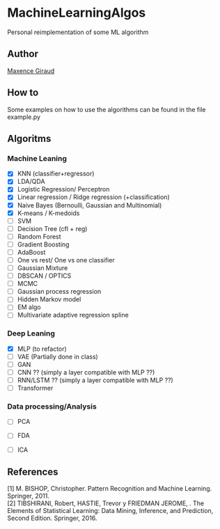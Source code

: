 # MachineLearningAlgos
Personal reimplementation of some ML algorithm

## Author
[Maxence Giraud](https://github.com/MaxenceGiraud/)

## How to
Some examples on how to use the algorithms can be found in the file example.py

## Algoritms

### Machine Leaning
- [x] KNN (classifier+regressor)
- [x] LDA/QDA
- [x] Logistic Regression/ Perceptron
- [x] Linear regression / Ridge regression (+classification)
- [x] Naive Bayes (Bernoulli, Gaussian and Multinomial)
- [x] K-means / K-medoids
- [ ] SVM
- [ ] Decision Tree (cfl + reg)
- [ ] Random Forest
- [ ] Gradient Boosting
- [ ] AdaBoost
- [ ] One vs rest/ One vs one classifier 
- [ ] Gaussian Mixture
- [ ] DBSCAN / OPTICS
- [ ] MCMC
- [ ] Gaussian process regression
- [ ] Hidden Markov model
- [ ] EM algo
- [ ] Multivariate adaptive regression spline
### Deep Leaning
- [x] MLP (to refactor)
- [ ] VAE (Partially done in class)
- [ ] GAN 
- [ ] CNN ?? (simply a layer compatible with MLP ??)
- [ ] RNN/LSTM ?? (simply a layer compatible with MLP ??)
- [ ] Transformer

### Data processing/Analysis
- [ ] PCA
- [ ] FDA
- [ ] ICA


## References


[1] M. BISHOP, Christopher. Pattern Recognition and Machine Learning. Springer, 2011.   
[2] TIBSHIRANI, Robert, HASTIE, Trevor y FRIEDMAN JEROME, . The Elements of Statistical Learning: Data Mining, Inference, and Prediction, Second Edition. Springer, 2016. 


